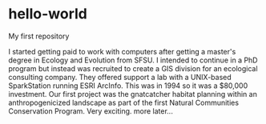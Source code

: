 # hello-world
My first repository

I started getting paid to work with computers after getting a master's degree in Ecology and Evolution from SFSU.  I intended to continue in a PhD program but instead was recruited to create a GIS division for an ecological consulting company.  They offered support a lab with a UNIX-based SparkStation running ESRI ArcInfo.  This was in 1994 so it was a $80,000 investment.  Our first project was the gnatcatcher habitat planning within an anthropogenicized landscape as part of the first Natural Communities Conservation Program.  Very exciting.  more later...
